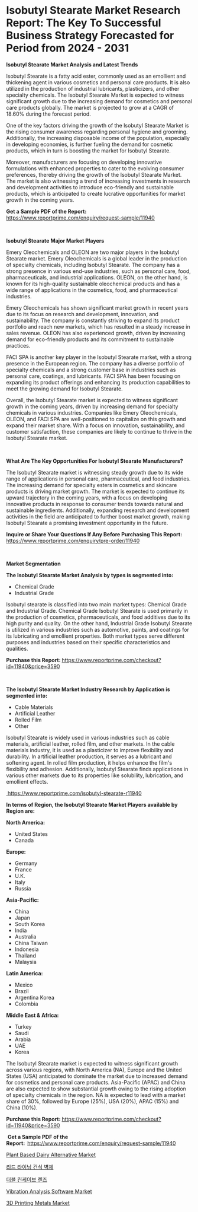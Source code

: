 <p><h1>Isobutyl Stearate Market Research Report: The Key To Successful Business Strategy Forecasted for Period from 2024 - 2031</h1></p><p><strong>Isobutyl Stearate Market Analysis and Latest Trends</strong></p>
<p><p>Isobutyl Stearate is a fatty acid ester, commonly used as an emollient and thickening agent in various cosmetics and personal care products. It is also utilized in the production of industrial lubricants, plasticizers, and other specialty chemicals. The Isobutyl Stearate Market is expected to witness significant growth due to the increasing demand for cosmetics and personal care products globally. The market is projected to grow at a CAGR of 18.60% during the forecast period.</p><p>One of the key factors driving the growth of the Isobutyl Stearate Market is the rising consumer awareness regarding personal hygiene and grooming. Additionally, the increasing disposable income of the population, especially in developing economies, is further fueling the demand for cosmetic products, which in turn is boosting the market for Isobutyl Stearate.</p><p>Moreover, manufacturers are focusing on developing innovative formulations with enhanced properties to cater to the evolving consumer preferences, thereby driving the growth of the Isobutyl Stearate Market. The market is also witnessing a trend of increasing investments in research and development activities to introduce eco-friendly and sustainable products, which is anticipated to create lucrative opportunities for market growth in the coming years.</p></p>
<p><strong>Get a Sample PDF of the Report:&nbsp;</strong> <a href="https://www.reportprime.com/enquiry/request-sample/11940">https://www.reportprime.com/enquiry/request-sample/11940</a></p>
<p>&nbsp;</p>
<p><strong>Isobutyl Stearate Major Market Players</strong></p>
<p><p>Emery Oleochemicals and OLEON are two major players in the Isobutyl Stearate market. Emery Oleochemicals is a global leader in the production of specialty chemicals, including Isobutyl Stearate. The company has a strong presence in various end-use industries, such as personal care, food, pharmaceuticals, and industrial applications. OLEON, on the other hand, is known for its high-quality sustainable oleochemical products and has a wide range of applications in the cosmetics, food, and pharmaceutical industries.</p><p>Emery Oleochemicals has shown significant market growth in recent years due to its focus on research and development, innovation, and sustainability. The company is constantly striving to expand its product portfolio and reach new markets, which has resulted in a steady increase in sales revenue. OLEON has also experienced growth, driven by increasing demand for eco-friendly products and its commitment to sustainable practices.</p><p>FACI SPA is another key player in the Isobutyl Stearate market, with a strong presence in the European region. The company has a diverse portfolio of specialty chemicals and a strong customer base in industries such as personal care, coatings, and lubricants. FACI SPA has been focusing on expanding its product offerings and enhancing its production capabilities to meet the growing demand for Isobutyl Stearate.</p><p>Overall, the Isobutyl Stearate market is expected to witness significant growth in the coming years, driven by increasing demand for specialty chemicals in various industries. Companies like Emery Oleochemicals, OLEON, and FACI SPA are well-positioned to capitalize on this growth and expand their market share. With a focus on innovation, sustainability, and customer satisfaction, these companies are likely to continue to thrive in the Isobutyl Stearate market.</p></p>
<p>&nbsp;</p>
<p><strong>What Are The Key Opportunities For Isobutyl Stearate Manufacturers?</strong></p>
<p><p>The Isobutyl Stearate market is witnessing steady growth due to its wide range of applications in personal care, pharmaceutical, and food industries. The increasing demand for specialty esters in cosmetics and skincare products is driving market growth. The market is expected to continue its upward trajectory in the coming years, with a focus on developing innovative products in response to consumer trends towards natural and sustainable ingredients. Additionally, expanding research and development activities in the field are anticipated to further boost market growth, making Isobutyl Stearate a promising investment opportunity in the future.</p></p>
<p><strong>Inquire or Share Your Questions If Any Before Purchasing This Report:</strong> <a href="https://www.reportprime.com/enquiry/pre-order/11940">https://www.reportprime.com/enquiry/pre-order/11940</a></p>
<p>&nbsp;</p>
<p><strong>Market Segmentation</strong></p>
<p><strong>The Isobutyl Stearate Market Analysis by types is segmented into:</strong></p>
<p><ul><li>Chemical Grade</li><li>Industrial Grade</li></ul></p>
<p><p>Isobutyl stearate is classified into two main market types: Chemical Grade and Industrial Grade. Chemical Grade Isobutyl Stearate is used primarily in the production of cosmetics, pharmaceuticals, and food additives due to its high purity and quality. On the other hand, Industrial Grade Isobutyl Stearate is utilized in various industries such as automotive, paints, and coatings for its lubricating and emollient properties. Both market types serve different purposes and industries based on their specific characteristics and qualities.</p></p>
<p><strong>Purchase this Report:&nbsp;</strong><a href="https://www.reportprime.com/checkout?id=11940&price=3590">https://www.reportprime.com/checkout?id=11940&price=3590</a></p>
<p>&nbsp;</p>
<p><strong>The Isobutyl Stearate Market Industry Research by Application is segmented into:</strong></p>
<p><ul><li>Cable Materials</li><li>Artificial Leather</li><li>Rolled Film</li><li>Other</li></ul></p>
<p><p>Isobutyl Stearate is widely used in various industries such as cable materials, artificial leather, rolled film, and other markets. In the cable materials industry, it is used as a plasticizer to improve flexibility and durability. In artificial leather production, it serves as a lubricant and softening agent. In rolled film production, it helps enhance the film's flexibility and adhesion. Additionally, Isobutyl Stearate finds applications in various other markets due to its properties like solubility, lubrication, and emollient effects.</p></p>
<p><a href="https://www.reportprime.com/isobutyl-stearate-r11940">&nbsp;https://www.reportprime.com/isobutyl-stearate-r11940</a></p>
<p><strong>In terms of Region, the Isobutyl Stearate Market Players available by Region are:</strong></p>
<p>
    <p> <strong> North America: </strong>
        <ul>
            <li>United States</li>
            <li>Canada</li>
        </ul>
        </p> 
    <p> <strong> Europe: </strong>
        <ul>
            <li>Germany</li>
            <li>France</li>
            <li>U.K.</li>
            <li>Italy</li>
            <li>Russia</li>
        </ul>
        </p> 
    <p> <strong> Asia-Pacific: </strong>
        <ul>
            <li>China</li>
            <li>Japan</li>
            <li>South Korea</li>
            <li>India</li>
            <li>Australia</li>
            <li>China Taiwan</li>
            <li>Indonesia</li>
            <li>Thailand</li>
            <li>Malaysia</li>
        </ul>
        </p> 
    <p> <strong> Latin America: </strong>
        <ul>
            <li>Mexico</li>
            <li>Brazil</li>
            <li>Argentina Korea</li>
            <li>Colombia</li>
        </ul>
        </p> 
    <p> <strong> Middle East & Africa: </strong>
        <ul>
            <li>Turkey</li>
            <li>Saudi</li>
            <li>Arabia</li>
            <li>UAE</li>
            <li>Korea</li>
        </ul>
    </p>
    </p>
<p><p>The Isobutyl Stearate market is expected to witness significant growth across various regions, with North America (NA), Europe and the United States (USA) anticipated to dominate the market due to increased demand for cosmetics and personal care products. Asia-Pacific (APAC) and China are also expected to show substantial growth owing to the rising adoption of specialty chemicals in the region. NA is expected to lead with a market share of 30%, followed by Europe (25%), USA (20%), APAC (15%) and China (10%).</p></p>
<p><strong>Purchase this Report: </strong><a href="https://www.reportprime.com/checkout?id=11940&price=3590">https://www.reportprime.com/checkout?id=11940&price=3590</a></p>
<p>&nbsp;<strong>Get a Sample PDF of the Report:&nbsp;&nbsp;</strong><a href="https://www.reportprime.com/enquiry/request-sample/11940">https://www.reportprime.com/enquiry/request-sample/11940</a></p>
<p><strong></strong></p>
<p><p><a href="https://medium.com/@avnhan99_20208/global-plant-based-dairy-alternative-market-opportunities-and-forecast-for-period-from-2024-to-2031-9520a407d25e">Plant Based Dairy Alternative Market</a></p><p><a href="https://medium.com/@boydsmitham90/%EC%A3%BC%EC%84%A0%EB%B3%B4%ED%98%B8-%EA%B1%B4%EC%A1%B0%EB%B2%BD%EC%82%B0%EC%97%85%EC%97%90-%EB%8C%80%ED%95%9C-%ED%86%B5%EC%B0%B0-%EC%8B%9C%EC%9E%A5-%EC%9E%AC%EC%A0%95%EC%83%81%ED%83%9C-%EC%8B%9C%EC%9E%A5-%EA%B7%9C%EB%AA%A8-%EB%B0%8F-2031%EB%85%84%EA%B9%8C%EC%A7%80%EC%9D%98-%EC%88%98%EC%9E%85-%EB%B6%84%EC%84%9D-bfb18efa4f18">리드 라이닝 건식 벽체</a></p><p><a href="https://medium.com/@sydneyhaley871/%EC%9D%B4%EC%A4%91-%EC%98%A4%EB%AA%A9-%EB%A0%8C%EC%A6%88-%EC%8B%9C%EC%9E%A5-%EA%B7%9C%EB%AA%A8-%EC%A0%90%EC%9C%A0%EC%9C%A8-%EB%B0%8F-%ED%8A%B8%EB%A0%8C%EB%93%9C-%EB%B6%84%EC%84%9D-%EB%B3%B4%EA%B3%A0%EC%84%9C-%EC%B5%9C%EC%A2%85-%EC%82%AC%EC%9A%A9%EC%B2%98-%EC%B9%B4%EB%A9%94%EB%9D%BC-%EC%8B%A4%ED%97%98%EC%8B%A4-%EA%B8%B0%ED%83%80-%EC%9B%90%EB%A3%8C%EB%B3%84-%EB%B0%8F-2031%EB%85%84%EA%B9%8C%EC%A7%80%EC%9D%98-%EC%98%88%EC%B8%A1-eeae75525c5d">더블 컨케이브 렌즈</a></p><p><a href="https://issuu.com/reportprime-2/docs/vibration-analysis-software-market-size-2030.pptx">Vibration Analysis Software Market</a></p><p><a href="https://github.com/nusratjahan12006/Market-Research-Report-List-1/blob/main/3d-printing-metals-market.md">3D Printing Metals Market</a></p></p>
